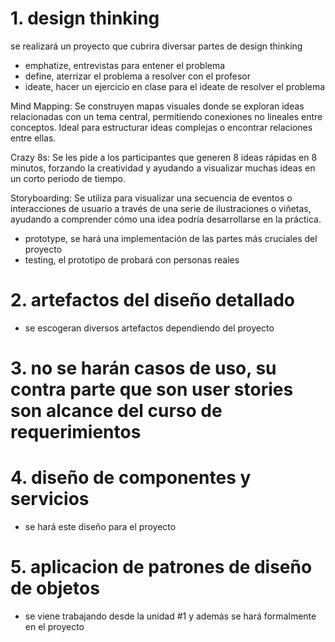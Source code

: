 # 1. design thinking
se realizará un proyecto que cubrira diversar partes de design thinking
- emphatize, entrevistas para entener el problema
- define, aterrizar el problema a resolver con el profesor
- ideate, hacer un ejercicio en clase para el ideate de resolver el problema 

Mind Mapping:
Se construyen mapas visuales donde se exploran ideas relacionadas con un tema central, permitiendo conexiones no lineales entre conceptos.
Ideal para estructurar ideas complejas o encontrar relaciones entre ellas.

Crazy 8s:
Se les pide a los participantes que generen 8 ideas rápidas en 8 minutos, forzando la creatividad y ayudando a visualizar muchas ideas en un corto periodo de tiempo.

Storyboarding:
Se utiliza para visualizar una secuencia de eventos o interacciones de usuario a través de una serie de ilustraciones o viñetas, ayudando a comprender cómo una idea podría desarrollarse en la práctica.

- prototype, se hará una implementación de las partes más cruciales del proyecto
- testing, el prototipo de probará con personas reales

# 2. artefactos del diseño detallado
- se escogeran diversos artefactos dependiendo del proyecto

# 3. no se harán casos de uso, su contra parte que son user stories son alcance del curso de requerimientos

# 4. diseño de componentes y servicios
- se hará este diseño para el proyecto

# 5. aplicacion de patrones de diseño de objetos
- se viene trabajando desde la unidad #1 y además se hará formalmente en el proyecto

